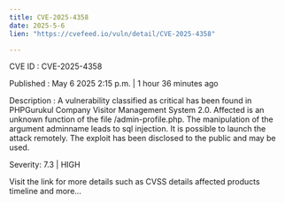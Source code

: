 ```yaml
---
title: CVE-2025-4358
date: 2025-5-6
lien: "https://cvefeed.io/vuln/detail/CVE-2025-4358"

---
```


CVE ID : CVE-2025-4358

Published :  May 6
2025
2:15 p.m. | 1 hour
36 minutes ago

Description : A vulnerability classified as critical has been found in PHPGurukul Company Visitor Management System 2.0. Affected is an unknown function of the file /admin-profile.php. The manipulation of the argument adminname leads to sql injection. It is possible to launch the attack remotely. The exploit has been disclosed to the public and may be used.

Severity: 7.3 | HIGH

Visit the link for more details
such as CVSS details
affected products
timeline
and more...
